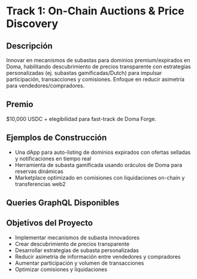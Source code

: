 # Track 1: On-Chain Auctions & Price Discovery

## Descripción
Innovar en mecanismos de subastas para dominios premium/expirados en Doma, habilitando descubrimiento de precios transparente con estrategias personalizadas (ej. subastas gamificadas/Dutch) para impulsar participación, transacciones y comisiones. Enfoque en reducir asimetría para vendedores/compradores.

## Premio
$10,000 USDC + elegibilidad para fast-track de Doma Forge.

## Ejemplos de Construcción
- Una dApp para auto-listing de dominios expirados con ofertas selladas y notificaciones en tiempo real
- Herramienta de subasta gamificada usando oráculos de Doma para reservas dinámicas
- Marketplace optimizado en comisiones con liquidaciones on-chain y transferencias web2

## Queries GraphQL Disponibles

## Objetivos del Proyecto
- Implementar mecanismos de subasta innovadores
- Crear descubrimiento de precios transparente
- Desarrollar estrategias de subasta personalizadas
- Reducir asimetría de información entre vendedores y compradores
- Aumentar participación y volumen de transacciones
- Optimizar comisiones y liquidaciones
